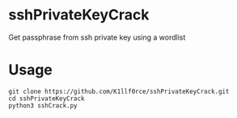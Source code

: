 # sshPrivateKeyCrack
Get passphrase from ssh private key using a wordlist

# Usage
```
git clone https://github.com/K1llf0rce/sshPrivateKeyCrack.git
cd sshPrivateKeyCrack
python3 sshCrack.py
```